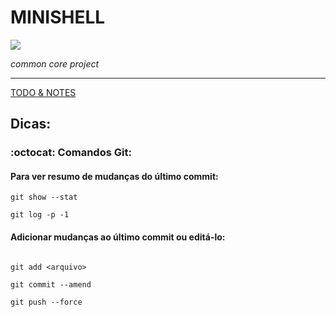# MINISHELL

[![](https://img.shields.io/badge/%20São%20Paulo-000000?style=for-the-badge&logo=42&logoColor=white)](https://www.42sp.org.br/)

_common core project_

---

[TODO & NOTES](mvp/src/todo_notes.md)

##

## Dicas:

### :octocat: Comandos Git:

#### Para ver resumo de mudanças do último commit:

```git show --stat```

```git log -p -1```


#### Adicionar mudanças ao último commit ou editá-lo:

```

git add <arquivo>

git commit --amend

git push --force

```


